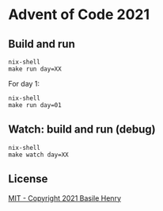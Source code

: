 # Advent of Code 2021

## Build and run

```shell
nix-shell
make run day=XX
```

For day 1:

```shell
nix-shell
make run day=01
```

## Watch: build and run (debug)

```shell
nix-shell
make watch day=XX
```

## License

[MIT - Copyright 2021 Basile Henry](./LICENSE)
